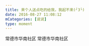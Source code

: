 ```yaml
---
title: 来个人送点吃的给我，我起不来(╯3╰)
date: 2016-08-27 11:08:12
mCategories: [说说]
type: moment
---
```


<div id="pics-20160827110812"></div>

<script src="/lib/moment/pics.js"></script>
<script>
var data = [
    {"link": "2016-08-27_000001.jpeg", "type": "shuoshuo"}
];
picsRender(data, "pics-20160827110812");
</script>

常德市华南社区
常德市华南社区
